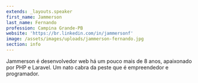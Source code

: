 ```yaml
---
extends: _layouts.speaker
first_name: Jammerson
last_name: Fernando
profession: Campina Grande-PB
website: 'https://br.linkedin.com/in/jammersonf'
image: /assets/images/uploads/jammerson-fernando.jpg
section: info
---
```

Jammerson é desenvolvedor web há um pouco mais de 8 anos, apaixonado por PHP e Laravel. Um nato cabra da peste que é empreendedor e programador.
